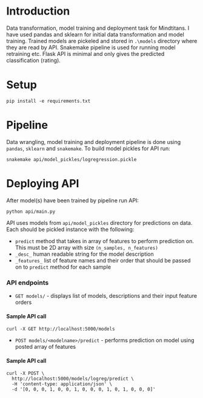 Introduction
============

Data transformation, model training and deployment task for Mindtitans.
I have used pandas and sklearn for initial data transformation and model training. Trained models are pickeled and
 stored in `.\models` directory where they are read by API. Snakemake pipeline is used for running model retraining etc.
 Flask API is minimal and only gives the predicted classification (rating).

Setup
=====

```
pip install -e requirements.txt
```

Pipeline
============

Data wrangling, model training and deployment pipeline is done using `pandas`, `sklearn` and `snakemake`. To
build model pickles for API run:
```
snakemake api/model_pickles/logregression.pickle
```

Deploying API
=============
After model(s) have been trained by pipeline run API:
```
python api/main.py
```

API uses models from `api/model_pickles` directory for predictions on data. Each should be pickled instance with the
 following:
  * `predict` method that takes in array of features to perform prediction on. This must be 2D array with size `(n_samples, n_features)`
  * `_desc_` human readable string for the model description
  * `_features_` list of feature names and their order that should be passed on to `predict` method for each sample

### API endpoints

  * `GET models/` - displays list of models, descriptions and their input feature orders

#### Sample API call
```
curl -X GET http://localhost:5000/models
```

  * `POST models/<modelname>/predict` - performs prediction on model using posted array of features

#### Sample API call
```
curl -X POST \
  http://localhost:5000/models/logreg/predict \
  -H 'content-type: application/json' \
  -d '[0, 0, 0, 1, 0, 0, 1, 0, 0, 0, 1, 0, 1, 0, 0, 0]'
```

